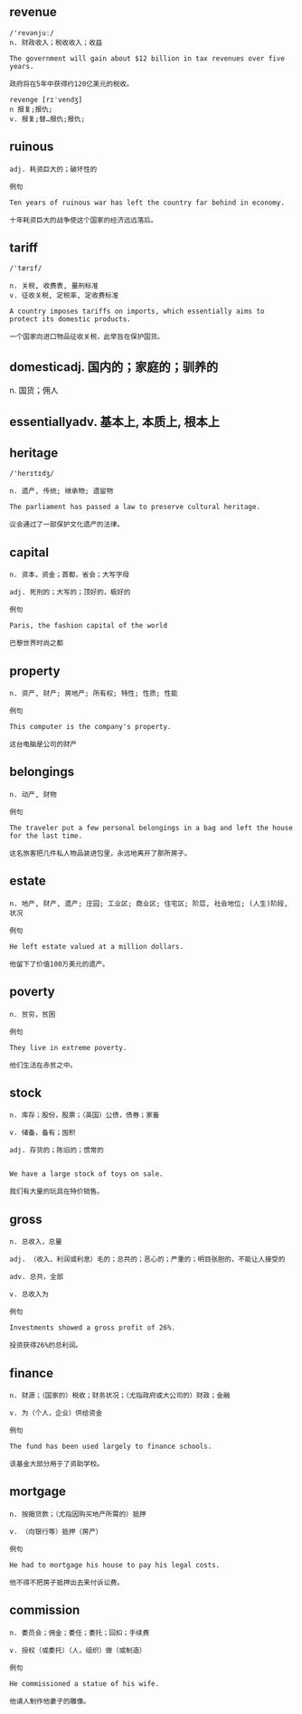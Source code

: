 ## revenue
```
/'revənjuː/
n. 财政收入；税收收入；收益

The government will gain about $12 billion in tax revenues over five years.

政府将在5年中获得约120亿美元的税收。

revenge [rɪˈvendʒ]
n 报复;报仇;
v. 报复;替…报仇;报仇;
```
## ruinous
```
adj. 耗资巨大的；破坏性的

例句

Ten years of ruinous war has left the country far behind in economy.

十年耗资巨大的战争使这个国家的经济远远落后。
```
## tariff
```
/'tærɪf/

n. 关税, 收费表, 量刑标准
v. 征收关税, 定税率, 定收费标准

A country imposes tariffs on imports, which essentially aims to protect its domestic products.

一个国家向进口物品征收关税，此举旨在保护国货。
```
## domesticadj. 国内的；家庭的；驯养的

n. 国货；佣人
## essentiallyadv. 基本上, 本质上, 根本上

## heritage
```
/'herɪtɪdʒ/

n. 遗产, 传统; 继承物; 遗留物

The parliament has passed a law to preserve cultural heritage.

议会通过了一部保护文化遗产的法律。
```
## capital
```
n. 资本，资金；首都，省会；大写字母

adj. 死刑的；大写的；顶好的，极好的

例句

Paris, the fashion capital of the world

巴黎世界时尚之都
```
## property
```
n. 资产, 财产; 房地产; 所有权; 特性; 性质; 性能

例句

This computer is the company's property.

这台电脑是公司的财产
```
## belongings
```
n. 动产, 财物

例句

The traveler put a few personal belongings in a bag and left the house for the last time.

这名旅客把几件私人物品装进包里，永远地离开了那所房子。
```
## estate
```
n. 地产, 财产, 遗产; 庄园; 工业区; 商业区; 住宅区; 阶层, 社会地位; (人生)阶段, 状况

例句

He left estate valued at a million dollars.

他留下了价值100万美元的遗产。
```
## poverty
```
n. 贫穷，贫困

例句

They live in extreme poverty.

他们生活在赤贫之中。
```
## stock
```
n. 库存；股份，股票；（英国）公债，债券；家畜

v. 储备，备有；囤积

adj. 存货的；陈旧的；惯常的


We have a large stock of toys on sale.

我们有大量的玩具在特价销售。
```
## gross
```
n. 总收入，总量

adj. （收入、利润或利息）毛的；总共的；恶心的；严重的；明目张胆的，不能让人接受的

adv. 总共，全部

v. 总收入为

例句

Investments showed a gross profit of 26%.

投资获得26%的总利润。

```
## finance
```
n. 财源；（国家的）税收；财务状况；（尤指政府或大公司的）财政；金融

v. 为（个人，企业）供给资金

例句

The fund has been used largely to finance schools.

该基金大部分用于了资助学校。
```
## mortgage
```
n. 按揭贷款；（尤指因购买地产所需的）抵押

v. （向银行等）抵押（房产）

例句

He had to mortgage his house to pay his legal costs.

他不得不把房子抵押出去来付诉讼费。
```
## commission
```
n. 委员会；佣金；委任；委托；回扣；手续费

v. 授权（或委托）（人，组织）做（或制造）

例句

He commissioned a statue of his wife.

他请人制作他妻子的雕像。
```